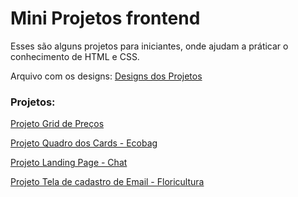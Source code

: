 # Mini Projetos frontend

Esses são alguns projetos para iniciantes, onde ajudam a práticar o conhecimento de HTML e CSS.

Arquivo com os designs:
[Designs dos Projetos](https://www.figma.com/file/m4RUQEvxVsE1qRj0VMR20t/frontend-basic-projects)

### Projetos:

[Projeto Grid de Preços](https://helgoeta.github.io/basic-frontend-sandbox/grid-de-precos/index.html)

[Projeto Quadro dos Cards - Ecobag](https://helgoeta.github.io/basic-frontend-sandbox/quadro-de-cards/index.html)

[Projeto Landing Page - Chat](https://helgoeta.github.io/basic-frontend-sandbox/chat-landing-page/index.html)

[Projeto Tela de cadastro de Email - Floricultura](https://helgoeta.github.io/basic-frontend-sandbox/forms-email-floricultura/index.html)